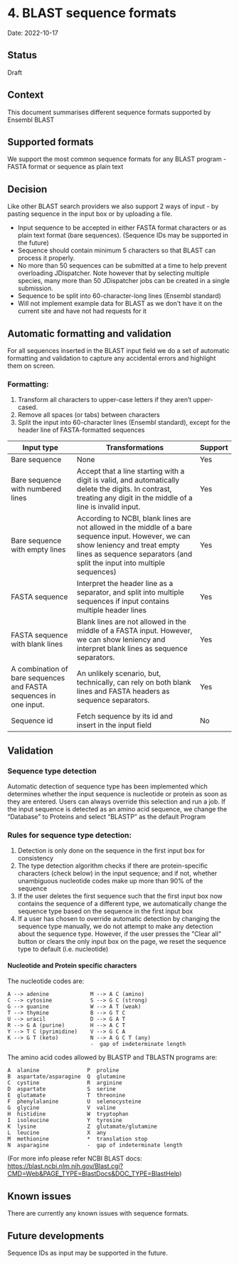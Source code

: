 # 4. BLAST sequence formats

Date: 2022-10-17

## Status

Draft

## Context
This document summarises different sequence formats supported by Ensembl BLAST

## Supported formats
We support the most common sequence formats for any BLAST program - FASTA format or sequence as plain text

## Decision
Like other BLAST search providers we also support 2 ways of input - by pasting sequence in the input box or by uploading a file.

- Input sequence to be accepted in either FASTA format characters or as plain text format (bare sequences). (Sequence IDs may be supported in the future)
- Sequence should contain minimum 5 characters so that BLAST can process it properly.
- No more than 50 sequences can be submitted at a time to help prevent overloading JDispatcher. Note however that by selecting multiple species, many more than 50 JDispatcher jobs can be created in a single submission.
- Sequence to be split into 60-character-long lines (Ensembl standard)
- Will not implement example data for BLAST as we don't have it on the current site and have not had requests for it

## Automatic formatting and validation

For all sequences inserted in the BLAST input field we do a set of automatic formatting and validation to capture any accidental errors and highlight them on screen.

### Formatting:
1. Transform all characters to upper-case letters if they aren’t upper-cased.
2. Remove all spaces (or tabs) between characters
3. Split the input into 60-character lines (Ensembl standard), except for the header line of FASTA-formatted sequences

| Input type  | Transformations | Support |
| ------------- | ------------- | ------- |
| Bare sequence  | None  | Yes |
| Bare sequence with numbered lines | Accept that a line starting with a digit is valid, and automatically delete the digits. In contrast, treating any digit in the middle of a line is invalid input. | Yes |
| Bare sequence with empty lines | According to NCBI, blank lines are not allowed in the middle of a bare sequence input. However, we can show leniency and treat empty lines as sequence separators (and split the input into multiple sequences) | Yes |
| FASTA sequence | Interpret the header line as a separator, and split into multiple sequences if input contains multiple header lines | Yes |
| FASTA sequence with blank lines | Blank lines are not allowed in the middle of a FASTA input. However, we can show leniency and interpret blank lines as sequence separators. | Yes |
| A combination of bare sequences and FASTA sequences in one input. | An unlikely scenario, but, technically, can rely on both blank lines and FASTA headers as sequence separators. | Yes |
| Sequence id | Fetch sequence by its id and insert in the input field | No |

## Validation

### Sequence type detection 

Automatic detection of sequence type has been implemented which determines whether the input sequence is nucleotide or protein as soon as they are entered. Users can always override this selection and run a job. If the input sequence is detected as an amino acid sequence, we change the “Database” to Proteins and select “BLASTP” as the default Program

### Rules for sequence type detection:

1. Detection is only done on the sequence in the first input box for consistency
2. The type detection algorithm checks if there are protein-specific characters (check below) in the input sequence; and if not, whether unambiguous nucleotide codes make up more than 90% of the sequence
3. If the user deletes the first sequence such that the first input box now contains the sequence of a different type, we automatically change the sequence type based on the sequence in the first input box
4. If a user has chosen to override automatic detection by changing the sequence type manually, we do not attempt to make any detection about the sequence type. However, if the user presses the "Clear all" button or clears the only input box on the page, we reset the sequence type to default (i.e. nucleotide)

#### Nucleotide and Protein specific characters
  The nucleotide codes are:

    A --> adenine             M --> A C (amino)
    C --> cytosine            S --> G C (strong)
    G --> guanine             W --> A T (weak)
    T --> thymine             B --> G T C
    U --> uracil              D --> G A T
    R --> G A (purine)        H --> A C T
    Y --> T C (pyrimidine)    V --> G C A
    K --> G T (keto)          N --> A G C T (any)
                              -  gap of indeterminate length

  The amino acid codes allowed by BLASTP and TBLASTN programs are:

    A  alanine               P  proline
    B  aspartate/asparagine  Q  glutamine
    C  cystine               R  arginine
    D  aspartate             S  serine
    E  glutamate             T  threonine
    F  phenylalanine         U  selenocysteine
    G  glycine               V  valine
    H  histidine             W  tryptophan
    I  isoleucine            Y  tyrosine
    K  lysine                Z  glutamate/glutamine
    L  leucine               X  any
    M  methionine            *  translation stop
    N  asparagine            -  gap of indeterminate length

  (For more info please refer NCBI BLAST docs: https://blast.ncbi.nlm.nih.gov/Blast.cgi?CMD=Web&PAGE_TYPE=BlastDocs&DOC_TYPE=BlastHelp)

## Known issues

There are currently any known issues with sequence formats.

## Future developments

Sequence IDs as input may be supported in the future.